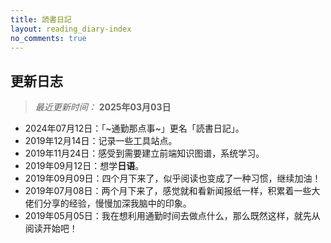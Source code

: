 ```yaml
---
title: 読書日記
layout: reading_diary-index
no_comments: true
---
```


## 更新日志

> *最近更新时间：* **2025年03月03日**

- 2024年07月12日：「~通勤那点事~」更名「読書日記」。
- 2019年12月14日：记录一些工具站点。
- 2019年11月24日：感受到需要建立前端知识图谱，系统学习。
- 2019年09月12日：想学**日语**。
- 2019年09月09日：四个月下来了，似乎阅读也变成了一种习惯，继续加油！
- 2019年07月08日：两个月下来了，感觉就和看新闻报纸一样，积累着一些大佬们分享的经验，慢慢加深我脑中的印象。
- 2019年05月05日：我在想利用通勤时间去做点什么，那么既然这样，就先从阅读开始吧！
